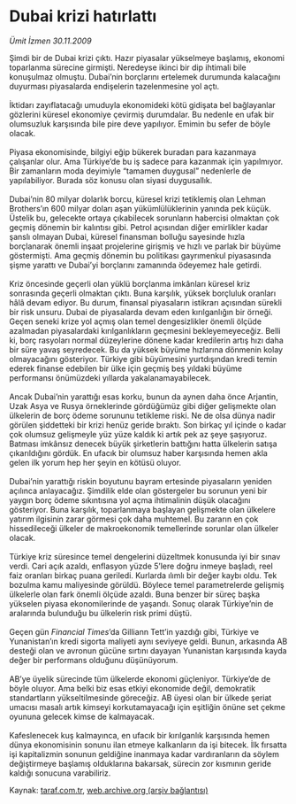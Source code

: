# Dubai krizi hatırlattı

*Ümit İzmen 30.11.2009*

<div class="yazi">Şimdi bir de Dubai krizi çıktı. Hazır piyasalar yükselmeye başlamış, ekonomi toparlanma sürecine girmişti. Neredeyse ikinci bir dip ihtimali bile konuşulmaz olmuştu. Dubai’nin borçlarını ertelemek durumunda kalacağını duyurması piyasalarda endişelerin tazelenmesine yol açtı. <br/><br/>İktidarı zayıflatacağı umuduyla ekonomideki kötü gidişata bel bağlayanlar gözlerini küresel ekonomiye çevirmiş durumdalar. Bu nedenle en ufak bir olumsuzluk karşısında bile pire deve yapılıyor. Emimin bu sefer de böyle olacak. <br/><br/>Piyasa ekonomisinde, bilgiyi eğip bükerek buradan para kazanmaya çalışanlar olur. Ama Türkiye’de bu iş sadece para kazanmak için yapılmıyor. Bir zamanların moda deyimiyle “tamamen duygusal” nedenlerle de yapılabiliyor. Burada söz konusu olan siyasi duygusallık. <br/><br/>Dubai’nin 80 milyar dolarlık borcu, küresel krizi tetiklemiş olan Lehman Brothers’ın 600 milyar doları aşan yükümlülüklerinin yanında pek küçük. Üstelik bu, gelecekte ortaya çıkabilecek sorunların habercisi olmaktan çok geçmiş dönemin bir kalıntısı gibi. Petrol açısından diğer emirlikler kadar şanslı olmayan Dubai, küresel finansman bolluğu sayesinde hızla borçlanarak önemli inşaat projelerine girişmiş ve hızlı ve parlak bir büyüme göstermişti. Ama geçmiş dönemin bu politikası gayrımenkul piyasasında şişme yarattı ve Dubai’yi borçlarını zamanında ödeyemez hale getirdi. <br/><br/>Kriz öncesinde geçerli olan yüklü borçlanma imkânları küresel kriz sonrasında geçerli olmaktan çıktı. Buna karşılık, yüksek borçluluk oranları hâlâ devam ediyor. Bu durum, finansal piyasaların istikrarı açısından sürekli bir risk unsuru. Dubai de piyasalarda devam eden kırılganlığın bir örneği. Geçen seneki krize yol açmış olan temel dengesizlikler önemli ölçüde azalmadan piyasalardaki kırılganlıkların geçmesini bekleyemeyeceğiz. Belli ki, borç rasyoları normal düzeylerine dönene kadar kredilerin artış hızı daha bir süre yavaş seyredecek. Bu da yüksek büyüme hızlarına dönmenin kolay olmayacağını gösteriyor. Türkiye gibi büyümesini yurtdışından kredi temin ederek finanse edebilen bir ülke için geçmiş beş yıldaki büyüme performansı önümüzdeki yıllarda yakalanamayabilecek. <br/><br/>Ancak Dubai’nin yarattığı esas korku, bunun da aynen daha önce Arjantin, Uzak Asya ve Rusya örneklerinde gördüğümüz gibi diğer gelişmekte olan ülkelerin de borç ödeme sorununu tetikleme riski. Ne de olsa dünya nadir görülen şiddetteki bir krizi henüz geride bıraktı. Son birkaç yıl içinde o kadar çok olumsuz gelişmeyle yüz yüze kaldık ki artık pek az şeye şaşıyoruz. Batması imkânsız denecek büyük şirketlerin battığını hatta ülkelerin satışa çıkarıldığını gördük. En ufacık bir olumsuz haber karşısında hemen akla gelen ilk yorum hep her şeyin en kötüsü oluyor. <br/><br/>Dubai’nin yarattığı riskin boyutunu bayram ertesinde piyasaların yeniden açılınca anlayacağız. Şimdilik elde olan göstergeler bu sorunun yeni bir yaygın borç ödeme sıkıntısına yol açma ihtimalinin düşük olacağını gösteriyor. Buna karşılık, toparlanmaya başlayan gelişmekte olan ülkelere yatırım ilgisinin zarar görmesi çok daha muhtemel. Bu zararın en çok hissedileceği ülkeler de makroekonomik temellerinde sorunlar olan ülkeler olacak. <br/><br/>Türkiye kriz süresince temel dengelerini düzeltmek konusunda iyi bir sınav verdi. Cari açık azaldı, enflasyon yüzde 5’lere doğru inmeye başladı, reel faiz oranları birkaç puana geriledi. Kurlarda ılımlı bir değer kaybı oldu. Tek bozulma kamu maliyesinde görüldü. Böylece temel parametrelerde gelişmiş ülkelerle olan fark önemli ölçüde azaldı. Buna benzer bir süreç başka yükselen piyasa ekonomilerinde de yaşandı. Sonuç olarak Türkiye’nin de aralarında bulunduğu bu ülkelerin risk primi düştü. <br/><br/>Geçen gün <i>Financial Times</i>’da Gilliann Tett’in yazdığı gibi, Türkiye ve Yunanistan’ın kredi sigorta maliyeti aynı seviyeye geldi. Bunun, arkasında AB desteği olan ve avronun gücüne sırtını dayayan Yunanistan karşısında kayda değer bir performans olduğunu düşünüyorum. <br/><br/>AB’ye üyelik sürecinde tüm ülkelerde ekonomi güçleniyor. Türkiye’de de böyle oluyor. Ama belki biz esas etkiyi ekonomide değil, demokratik standartların yükseltilmesinde göreceğiz. AB üyesi olan bir ülkede şeriat umacısı masalı artık kimseyi korkutamayacağı için eşitliğin önüne set çekme oyununa gelecek kimse de kalmayacak. <br/><br/>Kafeslenecek kuş kalmayınca, en ufacık bir kırılganlık karşısında hemen dünya ekonomisinin sonunu ilan etmeye kalkanların da işi bitecek. İlk fırsatta işi kapitalizmin sonunun geldiğine inanmaya kadar vardıranların da söylem değiştirmeye başlamış olduklarına bakarsak, sürecin zor kısmının geride kaldığı sonucuna varabiliriz.
              </div>

Kaynak: [taraf.com.tr](http://taraf.com.tr:80/makale/8777.htm), [web.archive.org (arşiv bağlantısı)](http://web.archive.org/web/20100311005639/http://taraf.com.tr:80/makale/8777.htm)
